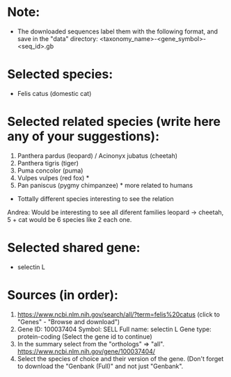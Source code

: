 # Note:
- The downloaded sequences label them with the following format, and save in the "data" directory:
   <taxonomy_name>-<gene_symbol>-<seq_id>.gb

# Selected species:
- Felis catus (domestic cat)

# Selected related species (write here any of your suggestions):
1. Panthera pardus (leopard) / Acinonyx jubatus (cheetah)
2. Panthera tigris (tiger)
3. Puma concolor (puma)
4. Vulpes vulpes (red fox) *
5. Pan paniscus (pygmy chimpanzee) * more related to humans 

* Tottally different species interesting to see the relation

Andrea: Would be interesting to see all diferent families leopard -> cheetah, 5 + cat would be 6 species like 2 each one.

# Selected shared gene:
- selectin L

# Sources (in order):
1. https://www.ncbi.nlm.nih.gov/search/all/?term=felis%20catus (click to "Genes" - "Browse and download")
2.  Gene ID: 100037404	Symbol: SELL	Full name: selectin L	Gene type: protein-coding (Select the gene id to continue)
3.  In the summary select from the "orthologs" => "all". https://www.ncbi.nlm.nih.gov/gene/100037404/
4. Select the species of choice and their version of the gene. (Don't forget to download the "Genbank (Full)" and not just "Genbank".
